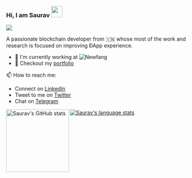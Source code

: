 ### Hi, I am Saurav <img src="https://raw.githubusercontent.com/MartinHeinz/MartinHeinz/master/wave.gif" width="30px">


![](https://komarev.com/ghpvc/?username=SauravKanchan&color=blue&style=flat-square&label=Profile+visitors)

A passionate blockchain developer from :india: whose most of the work and research is focused on improving ÐApp experience. 

- 🏢 I'm currently working at ![**Newfang**]("https://github.com/newfangadmin/")
- 🎨 Checkout my [portfolio](https://farazkhan.me)

📫 How to reach me:
- Connect on [LinkedIn](https://www.linkedin.com/in/sauravkanchan/)
- Tweet to me on [Twitter](https://twitter.com/sauravnk30)
- Chat on [Telegram](https://t.me/sauravnk30)

<a href="https://profile-summary-for-github.com/user/SauravKanchan">
  <img align="left" height="170px" src="https://github-readme-stats.vercel.app/api?username=SauravKanchan&show_icons=true&line_height=27&count_private=true&include_all_commits=true" alt="Saurav's GitHub stats"/>
  <img src="https://github-readme-stats.vercel.app/api/top-langs/?username=SauravKanchan&hide_langs_below=5&layout=compact" alt="Saurav's language stats"/>
</a>
